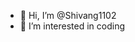 - 👋 Hi, I’m @Shivang1102
- 👀 I’m interested in coding

<!---
Shivang1102/Shivang1102 is a ✨ special ✨ repository because its `README.md` (this file) appears on your GitHub profile.
You can click the Preview link to take a look at your changes.
--->
